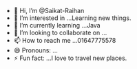 - 👋 Hi, I’m @Saikat-Raihan
- 👀 I’m interested in ...Learning new things.
- 🌱 I’m currently learning ...Java
- 💞️ I’m looking to collaborate on ...
- 📫 How to reach me ...01647775578
- 😄 Pronouns: ...
- ⚡ Fun fact: ...I love to travel new places.

<!---
Saikat-Raihan/Saikat-Raihan is a ✨ special ✨ repository because its `README.md` (this file) appears on your GitHub profile.
You can click the Preview link to take a look at your changes.
--->
